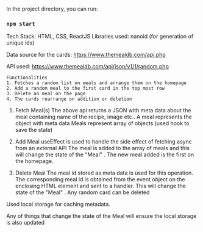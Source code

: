 In the project directory, you can run:

### `npm start`
Tech Stack: HTML, CSS, ReactJS
Libraries used: nanoid (for generation of unique ids)

Data source for the cards: https://www.themealdb.com/api.php

API used: https://www.themealdb.com/api/json/v1/1/random.php
```
Functionalities
1. Fetches a random list on meals and arrange them on the homepage
2. Add a random meal to the first card in the top most row
3. Delete an meal on the page
4. The cards rearrange on addition or deletion
```



1. Fetch Meal(s)
   The above api returns a JSON with meta data about the meal containing name of the recipe, image etc..
   A meal represents the object with meta data
   Meals represent array of objects (used hook to save the state)


2. Add Meal
    useEffect is used to handle the side effect of fetching async from an external API
    The meal is added to the array of meals and this will change the state of the "Meal" .
    The new meal added is the first on the homepage.

3. Delete Meal
    The meal id stored as meta data is used for this operation.
    The corresponding meal id is obtained from the event object on the enclosing HTML element and sent to a handler.
    This will change the state of the "Meal" .
    Any random card can be deleted

Used local storage for caching metadata.

Any of things that change the state of the Meal will ensure the local storage is also updated



